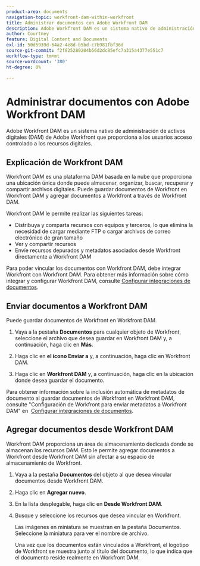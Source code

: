 ```yaml
---
product-area: documents
navigation-topic: workfront-dam-within-workfront
title: Administrar documentos con Adobe Workfront DAM
description: Adobe Workfront DAM es un sistema nativo de administración de activos digitales (DAM) de Adobe Workfront que proporciona a los usuarios acceso controlado a los recursos digitales.
author: Courtney
feature: Digital Content and Documents
exl-id: 50d5939d-64a2-4e8d-b5bd-c7b981fbf36d
source-git-commit: f2f825280204b56d2dc85efc7a315a4377e551c7
workflow-type: tm+mt
source-wordcount: '380'
ht-degree: 0%

---
```


# Administrar documentos con Adobe Workfront DAM

Adobe Workfront DAM es un sistema nativo de administración de activos digitales (DAM) de Adobe Workfront que proporciona a los usuarios acceso controlado a los recursos digitales.

## Explicación de Workfront DAM

Workfront DAM es una plataforma DAM basada en la nube que proporciona una ubicación única donde puede almacenar, organizar, buscar, recuperar y compartir archivos digitales. Puede guardar documentos de Workfront en Workfront DAM y agregar documentos a Workfront a través de Workfront DAM.

Workfront DAM le permite realizar las siguientes tareas:

* Distribuya y comparta recursos con equipos y terceros, lo que elimina la necesidad de cargar mediante FTP o cargar archivos de correo electrónico de gran tamaño
* Ver y compartir recursos
* Envíe recursos depurados y metadatos asociados desde Workfront directamente a Workfront DAM 

Para poder vincular los documentos con Workfront DAM, debe integrar Workfront con Workfront DAM. Para obtener más información sobre cómo integrar y configurar Workfront DAM, consulte [Configurar integraciones de documentos](../../administration-and-setup/configure-integrations/configure-document-integrations.md).

## Enviar documentos a Workfront DAM

Puede guardar documentos de Workfront en Workfront DAM.

1. Vaya a la pestaña **Documentos** para cualquier objeto de Workfront, seleccione el archivo que desea guardar en Workfront DAM y, a continuación, haga clic en **Más**.

1. Haga clic en **el icono Enviar a** y, a continuación, haga clic en Workfront DAM.

1. Haga clic en **Workfront DAM** y, a continuación, haga clic en la ubicación donde desea guardar el documento.

Para obtener información sobre la inclusión automática de metadatos de documento al guardar documentos de Workfront en Workfront DAM, consulte &quot;Configuración de Workfront para enviar metadatos a Workfront DAM&quot; en  [Configurar integraciones de documentos](../../administration-and-setup/configure-integrations/configure-document-integrations.md).

## Agregar documentos desde Workfront DAM

Workfront DAM proporciona un área de almacenamiento dedicada donde se almacenan los recursos DAM. Esto le permite agregar documentos a Workfront desde Workfront DAM sin afectar a su espacio de almacenamiento de Workfront. 

1. Vaya a la pestaña **Documentos** del objeto al que desea vincular documentos desde Workfront DAM.
1. Haga clic en **Agregar nuevo**.

1. En la lista desplegable, haga clic en **Desde Workfront DAM**.
1. Busque y seleccione los recursos que desea vincular en Workfront.

   Las imágenes en miniatura se muestran en la pestaña Documentos. Seleccione la miniatura para ver el nombre de archivo. 

   Una vez que los documentos están vinculados a Workfront, el logotipo de Workfront se muestra junto al título del documento, lo que indica que el documento reside realmente en Workfront DAM.
